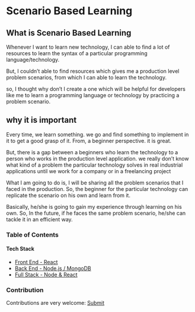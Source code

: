 # Scenario Based Learning

## What is Scenario Based Learning

Whenever I want to learn new technology, I can able to find a lot of resources to learn the syntax of a particular programming language/technology.

But, I couldn’t able to find resources which gives me a production level problem scenarios, from which I can able to learn the technology.

so, I thought why don’t I create a one which will be helpful for developers like me to learn a programming language or technology by practicing a problem scenario.

## why it is important

Every time, we learn something. we go and find something to implement in it to get a good grasp of it. From, a beginner perspective. it is great.

But, there is a gap between a beginners who learn the technology to a person who works in the production level application. we really don’t know what kind of a problem the particular technology solves in real industrial applications until we work for a company or in a freelancing project

What I am going to do is, I will be sharing all the problem scenarios that I faced in the production. So, the beginner for the particular technology can replicate the scenario on his own and learn from it.

Basically, he/she is going to gain my experience through learning on his own. So, In the future, if he faces the same problem scenario, he/she can tackle it in an efficient way.

### Table of  Contents

#### Tech Stack

 - [Front End - React](https://github.com/ganeshmani/solve_scenarios/blob/master/Scenarios/FrontEnd_React/README.md)
 - [Back End - Node.js / MongoDB](https://github.com/ganeshmani/solve_scenarios/blob/master/Scenarios/Backend_Nodejs/README.md)
 - [Full Stack - Node & React](https://github.com/ganeshmani/solve_scenarios/blob/master/Scenarios/Full%20Stack%20-%20Node%20%26%20React/README.md)


### Contribution

Contributions are very welcome: [Submit](https://github.com/ganeshmani/solve_scenarios/blob/master/Contributing.md)